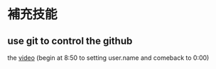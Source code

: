 #  補充技能

## use git to control the github
the [video](<https://drive.google.com/file/d/15xcSumf4d2xWc1GKnjNUqzil6V6x7RP4/view?usp=drive_link>) (begin at 8:50 to setting user.name and comeback to 0:00)




